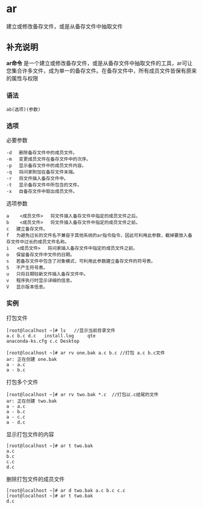 ar
===

建立或修改备存文件，或是从备存文件中抽取文件

## 补充说明

**ar命令** 是一个建立或修改备存文件，或是从备存文件中抽取文件的工具，ar可让您集合许多文件，成为单一的备存文件。在备存文件中，所有成员文件皆保有原来的属性与权限

### 语法  

```
ab(选项)(参数)
```

### 选项  

必要参数 

```
-d 　删除备存文件中的成员文件。 
-m 　变更成员文件在备存文件中的次序。 
-p 　显示备存文件中的成员文件内容。 
-q 　将问家附加在备存文件末端。 
-r 　将文件插入备存文件中。 
-t 　显示备存文件中所包含的文件。 
-x 　自备存文件中取出成员文件。 
```

选项参数 

```
a    <成员文件> 　将文件插入备存文件中指定的成员文件之后。 
b    <成员文件> 　将文件插入备存文件中指定的成员文件之前。 
c 　建立备存文件。 
f 　为避免过长的文件名不兼容于其他系统的ar指令指令，因此可利用此参数，截掉要放入备存文件中过长的成员文件名称。 
i   <成员文件> 　将问家插入备存文件中指定的成员文件之前。 
o 　保留备存文件中文件的日期。 
s 　若备存文件中包含了对象模式，可利用此参数建立备存文件的符号表。 
S 　不产生符号表。 
u 　只将日期较新文件插入备存文件中。 
v 　程序执行时显示详细的信息。 
V 　显示版本信息。
```

### 实例

打包文件

```
[root@localhost ~]# ls   //显示当前目录文件   
a.c	b.c d.c   install.log	  qte
anaconda-ks.cfg c.c Desktop 

[root@localhost ~]# ar rv one.bak a.c b.c //打包 a.c b.c文件 
ar: 正在创建 one.bak
a - a.c
a - b.c
```

打包多个文件

```
[root@localhost ~]# ar rv two.bak *.c  //打包以.c结尾的文件  
ar: 正在创建 two.bak
a - a.c
a - b.c
a - c.c
a - d.c
```

显示打包文件的内容

```
[root@localhost ~]# ar t two.bak    
a.c
b.c
c.c
d.c
```

删除打包文件的成员文件

```
[root@localhost ~]# ar d two.bak a.c b.c c.c  
[root@localhost ~]# ar t two.bak       
d.c
```


<!-- Linux命令行搜索引擎：https://jaywcjlove.github.io/linux-command/ -->
